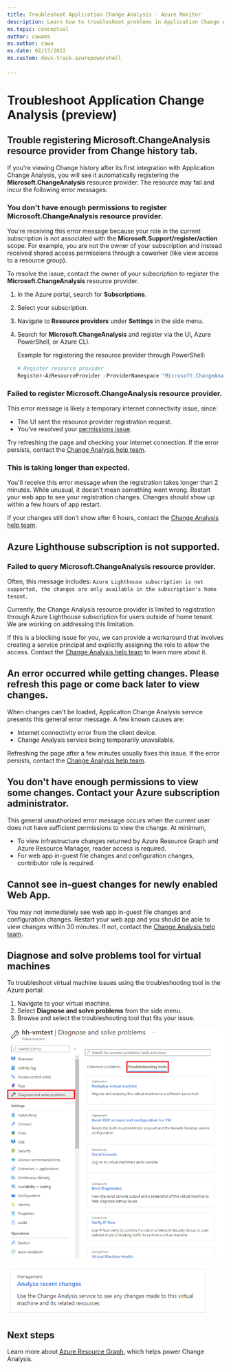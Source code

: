 ```yaml
---
title: Troubleshoot Application Change Analysis - Azure Monitor
description: Learn how to troubleshoot problems in Application Change Analysis.
ms.topic: conceptual
author: cawams
ms.author: cawa
ms.date: 02/17/2022 
ms.custom: devx-track-azurepowershell

---
```


# Troubleshoot Application Change Analysis (preview)

## Trouble registering Microsoft.ChangeAnalysis resource provider from Change history tab.

If you're viewing Change history after its first integration with Application Change Analysis, you will see it automatically registering the **Microsoft.ChangeAnalysis** resource provider. The resource may fail and incur the following error messages: 

### You don't have enough permissions to register Microsoft.ChangeAnalysis resource provider.  
You're receiving this error message because your role in the current subscription is not associated with the **Microsoft.Support/register/action** scope. For example, you are not the owner of your subscription and instead received shared access permissions through a coworker (like view access to a resource group). 

To resolve the issue, contact the owner of your subscription to register the **Microsoft.ChangeAnalysis** resource provider. 
1. In the Azure portal, search for **Subscriptions**.
1. Select your subscription.
1. Navigate to **Resource providers** under **Settings** in the side menu.
1. Search for **Microsoft.ChangeAnalysis** and register via the UI, Azure PowerShell, or Azure CLI.

    Example for registering the resource provider through PowerShell:
    ```PowerShell
    # Register resource provider
    Register-AzResourceProvider -ProviderNamespace "Microsoft.ChangeAnalysis"
    ```

### Failed to register Microsoft.ChangeAnalysis resource provider.
This error message is likely a temporary internet connectivity issue, since:
* The UI sent the resource provider registration request.
* You've resolved your [permissions issue](#you-dont-have-enough-permissions-to-register-microsoftchangeanalysis-resource-provider).

Try refreshing the page and checking your internet connection. If the error persists, contact the [Change Analysis help team](mailto:changeanalysishelp@microsoft.com).

### This is taking longer than expected.
You'll receive this error message when the registration takes longer than 2 minutes. While unusual, it doesn't mean something went wrong. Restart your web app to see your registration changes. Changes should show up within a few hours of app restart.

If your changes still don't show after 6 hours, contact the [Change Analysis help team](mailto:changeanalysishelp@microsoft.com). 

## Azure Lighthouse subscription is not supported.

### Failed to query Microsoft.ChangeAnalysis resource provider.
Often, this message includes: `Azure Lighthouse subscription is not supported, the changes are only available in the subscription's home tenant`. 

Currently, the Change Analysis resource provider is limited to registration through Azure Lighthouse subscription for users outside of home tenant. We are working on addressing this limitation. 

If this is a blocking issue for you, we can provide a workaround that involves creating a service principal and explicitly assigning the role to allow the access. Contact the [Change Analysis help team](mailto:changeanalysishelp@microsoft.com) to learn more about it.

## An error occurred while getting changes. Please refresh this page or come back later to view changes.

When changes can't be loaded, Application Change Analysis service presents this general error message. A few known causes are:

- Internet connectivity error from the client device.
- Change Analysis service being temporarily unavailable.

Refreshing the page after a few minutes usually fixes this issue. If the error persists, contact the [Change Analysis help team](mailto:changeanalysishelp@microsoft.com).

## You don't have enough permissions to view some changes. Contact your Azure subscription administrator.

This general unauthorized error message occurs when the current user does not have sufficient permissions to view the change. At minimum, 
* To view infrastructure changes returned by Azure Resource Graph and Azure Resource Manager, reader access is required. 
* For web app in-guest file changes and configuration changes, contributor role is required. 

## Cannot see in-guest changes for newly enabled Web App.

You may not immediately see web app in-guest file changes and configuration changes. Restart your web app and you should be able to view changes within 30 minutes. If not, contact the [Change Analysis help team](mailto:changeanalysishelp@microsoft.com).

## Diagnose and solve problems tool for virtual machines

To troubleshoot virtual machine issues using the troubleshooting tool in the Azure portal:
1. Navigate to your virtual machine.
1. Select **Diagnose and solve problems** from the side menu.
1. Browse and select the troubleshooting tool that fits your issue.

![Screenshot of the Diagnose and Solve Problems tool for a Virtual Machine with Troubleshooting tools selected.](./media/change-analysis/vm-dnsp-troubleshootingtools.png)

![Screenshot of the tile for the Analyze recent changes troubleshooting tool for a Virtual Machine.](./media/change-analysis/analyze-recent-changes.png)



## Next steps

Learn more about [Azure Resource Graph](../../governance/resource-graph/overview.md), which helps power Change Analysis.
